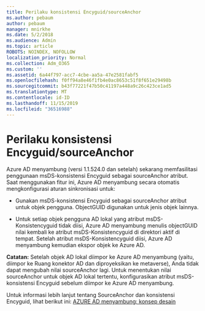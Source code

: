 ```yaml
---
title: Perilaku konsistensi Encyguid/sourceAnchor
ms.author: pebaum
author: pebaum
manager: mnirkhe
ms.date: 5/2/2018
ms.audience: Admin
ms.topic: article
ROBOTS: NOINDEX, NOFOLLOW
localization_priority: Normal
ms.collection: Adm_O365
ms.custom: ''
ms.assetid: 6a44f797-acc7-4cbe-aa5a-47e2581fabf5
ms.openlocfilehash: f0ff94a8e46f1fb4e0ac8653c51f8f651e29498b
ms.sourcegitcommit: b43f77221f47b50c41197a448a9c26c423ce1ad5
ms.translationtype: MT
ms.contentlocale: id-ID
ms.lasthandoff: 11/15/2019
ms.locfileid: "36516988"
---
```

# <a name="consistencyguid--sourceanchor-behavior"></a>Perilaku konsistensi Encyguid/sourceAnchor

Azure AD menyambung (versi 1.1.524.0 dan setelah) sekarang memfasilitasi penggunaan msDS-konsistensi Encyguid sebagai sourceAnchor atribut. Saat menggunakan fitur ini, Azure AD menyambung secara otomatis mengkonfigurasi aturan sinkronisasi untuk:
  
- Gunakan msDS-konsistensi Encyguid sebagai sourceAnchor atribut untuk objek pengguna. ObjectGUID digunakan untuk jenis objek lainnya.
    
- Untuk setiap objek pengguna AD lokal yang atribut msDS-Konsistencyguid tidak diisi, Azure AD menyambung menulis objectGUID nilai kembali ke atribut msDS-Konsistencyguid di direktori aktif di tempat. Setelah atribut msDS-Konsistencyguid diisi, Azure AD menyambung kemudian ekspor objek ke Azure AD.
    
 **Catatan:** Setelah objek AD lokal diimpor ke Azure AD menyambung (yaitu, diimpor ke Ruang konektor AD dan diproyeksikan ke metaverse), Anda tidak dapat mengubah nilai sourceAnchor lagi. Untuk menentukan nilai sourceAnchor untuk objek AD lokal tertentu, konfigurasikan atribut msDS-konsistensi Encyguid sebelum diimpor ke Azure AD menyambung. 
  
Untuk informasi lebih lanjut tentang SourceAnchor dan konsistensi Encyguid, lihat berikut ini: [AZURE AD menyambung: konsep desain](https://docs.microsoft.com/azure/active-directory/connect/active-directory-aadconnect-design-concepts)
  

